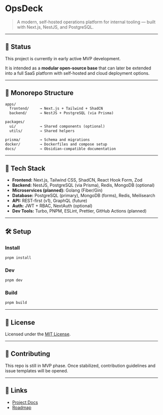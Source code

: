 # OpsDeck

> A modern, self-hosted operations platform for internal tooling — built with Next.js, NestJS, and PostgreSQL.

---

## 🚧 Status

This project is currently in early active MVP development.

It is intended as a **modular open-source base** that can later be extended into a full SaaS platform with self-hosted and cloud deployment options.

---

## 🧱 Monorepo Structure

```txt
apps/
  frontend/     → Next.js + Tailwind + ShadCN
  backend/      → NestJS + PostgreSQL (via Prisma)

packages/
  ui/           → Shared components (optional)
  utils/        → Shared helpers

prisma/         → Schema and migrations
docker/         → Dockerfiles and compose setup
docs/           → Obsidian-compatible documentation
````

---

## 🧪 Tech Stack

* **Frontend:** Next.js, Tailwind CSS, ShadCN, React Hook Form, Zod
* **Backend:** NestJS, PostgreSQL (via Prisma), Redis, MongoDB (optional)
* **Microservices (planned):** Golang (Fiber/Gin)
* **Database:** PostgreSQL (primary), MongoDB (forms), Redis, Meilisearch
* **API:** REST-first (v1), GraphQL (future)
* **Auth:** JWT + RBAC, NextAuth (optional)
* **Dev Tools:** Turbo, PNPM, ESLint, Prettier, GitHub Actions (planned)

---

## 🛠 Setup

### Install

```bash
pnpm install
```

### Dev

```bash
pnpm dev
```

### Build

```bash
pnpm build
```

---

## 📜 License

Licensed under the [MIT License](./LICENSE).

---

## 🙋 Contributing

This repo is still in MVP phase. Once stabilized, contribution guidelines and issue templates will be opened.

---

## 🔗 Links

* [Project Docs](./docs)
* [Roadmap](./docs/02_architecture/roadmap.md)